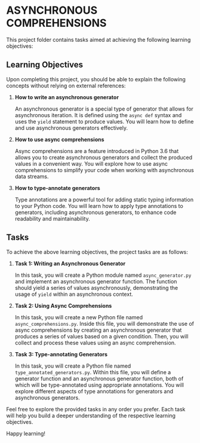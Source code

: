 # ASYNCHRONOUS COMPREHENSIONS

This project folder contains tasks aimed at achieving the following learning objectives:

## Learning Objectives

Upon completing this project, you should be able to explain the following concepts without relying on external references:

1. **How to write an asynchronous generator**
   
   An asynchronous generator is a special type of generator that allows for asynchronous iteration. It is defined using the `async def` syntax and uses the `yield` statement to produce values. You will learn how to define and use asynchronous generators effectively.

2. **How to use async comprehensions**

   Async comprehensions are a feature introduced in Python 3.6 that allows you to create asynchronous generators and collect the produced values in a convenient way. You will explore how to use async comprehensions to simplify your code when working with asynchronous data streams.

3. **How to type-annotate generators**

   Type annotations are a powerful tool for adding static typing information to your Python code. You will learn how to apply type annotations to generators, including asynchronous generators, to enhance code readability and maintainability.

## Tasks

To achieve the above learning objectives, the project tasks are as follows:

1. **Task 1: Writing an Asynchronous Generator**
   
   In this task, you will create a Python module named `async_generator.py` and implement an asynchronous generator function. The function should yield a series of values asynchronously, demonstrating the usage of `yield` within an asynchronous context.

2. **Task 2: Using Async Comprehensions**
   
   In this task, you will create a new Python file named `async_comprehensions.py`. Inside this file, you will demonstrate the use of async comprehensions by creating an asynchronous generator that produces a series of values based on a given condition. Then, you will collect and process these values using an async comprehension.

3. **Task 3: Type-annotating Generators**
   
   In this task, you will create a Python file named `type_annotated_generators.py`. Within this file, you will define a generator function and an asynchronous generator function, both of which will be type-annotated using appropriate annotations. You will explore different aspects of type annotations for generators and asynchronous generators.

Feel free to explore the provided tasks in any order you prefer. Each task will help you build a deeper understanding of the respective learning objectives.

Happy learning!
